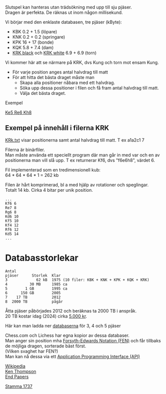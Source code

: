 Slutspel kan hanteras utan trädsökning med upp till sju pjäser.  
Dragen är perfekta. 
De räknas ut inom någon millisekund.  

Vi börjar med den enklaste databasen, tre pjäser (kByte):
* KBK 0.2 + 1.5 (löpare)
* KNK 0.2 + 0.2 (springare)
* KPK 16 + 17 (bonde)
* KQK 5.8 + 7.4 (dam)
* [KRK black](http://tablebase.sesse.net/3-4-5/krk.nbb.emd) och [KRK white](http://tablebase.sesse.net/3-4-5/krk.nbw.emd) 6.9 + 6.9 (torn)

Vi kommer här att se närmare på KRK, dvs Kung och torn mot ensam Kung.

* För varje position anges antal halvdrag till matt 
* För att hitta det bästa draget måste man
    * Skapa alla positioner nåbara med ett halvdrag.
    * Söka upp dessa positioner i filen och få fram antal halvdrag till matt.
    * Välja det bästa draget. 

Exempel 

[Ke5 Re6 Kh8](https://syzygy-tables.info/?fen=7k/8/4R3/4K3/8/8/8/8_w_-_-_0_1)

## Exempel på innehåll i filerna KRK

[KRk.txt](KRk.txt) visar positionerna samt antal halvdrag till matt. T ex a1a2c1 7

Filerna är binärfiler.  
Man måste använda ett speciellt program där man går in med var och en av positionerna man vill slå upp. T ex returnerar Kf6, dvs "f6e6h8", värdet 6.  

Fil implementerad som en tredimensionell kub:  
64 * 64 * 64 * 1 = 262 kb  

Filen är hårt komprimerad, bl a med hjälp av rotationer och speglingar.  
Totalt 14 kb. Cirka 4 bitar per unik position.  

```
...
Kf6 6
Re7 8
Rg6 8
Kd6 10
Kf5 10
Kf4 12
Rf6 12
Kd5 14
...
```

# Databasstorlekar

```
Antal
pjäser      Storlek  Klar
3             62 kB  1975 (10 filer: KBK + KNK + KPK + KQK + KRK)
4          30 MB     1985 ca
5        1 GB        1995 ca
6      150 GB        2005
7    17 TB           2012
8  2000 TB           pågår
```

Åtta pjäser påbörjades 2012 och beräknas ta 2000 TB i anspråk.  
20 TB kostar idag (2024) cirka [5.000 kr](https://www.webhallen.com/se/product/361407-Seagate-One-Touch-Desktop-med-hubb-20TB).  

Här kan man ladda ner [databaserna](http://tablebase.sesse.net/3-4-5/) för 3, 4 och 5 pjäser

Chess.com och Lichess har egna kopior av dessa databaser.  
Man anger sin position mha [Forsyth-Edwards Notation (FEN)](https://www.chess.com/terms/fen-chess) och får tillbaks de möjliga dragen, sorterade bäst först.  
(Vilken svaghet har FEN?)  
Man kan nå dessa via ett [Application Programming Interface (API)](https://tablebase.lichess.ovh/standard?fen=7k/8/4R3/4K3/8/8/8/8_w_-_-_0_1)  



[Wikipedia](https://en.wikipedia.org/wiki/Endgame_tablebase)  
[Ken Thompson](https://en.wikipedia.org/wiki/Ken_Thompson)  
[End Papers](https://web.archive.org/web/20090325093618/http://www.gadycosteff.com/eg/eg52.pdf)  

[Stamma 1737](https://syzygy-tables.info/?fen=8/1p6/8/2P1B3/8/8/p2K4/1k6_w_-_-_0_1)  
